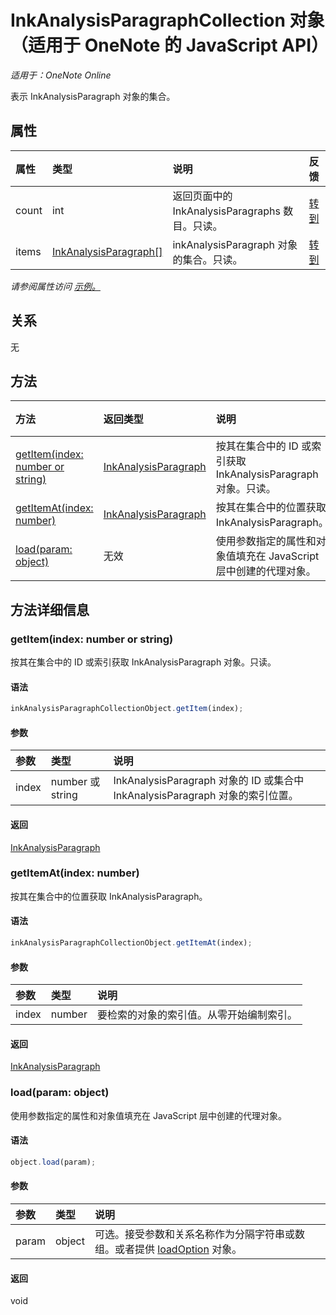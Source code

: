 # <a name="inkanalysisparagraphcollection-object-(javascript-api-for-onenote)"></a>InkAnalysisParagraphCollection 对象（适用于 OneNote 的 JavaScript API）

_适用于：OneNote Online_  


表示 InkAnalysisParagraph 对象的集合。

## <a name="properties"></a>属性

| 属性     | 类型   |说明|反馈|
|:---------------|:--------|:----------|:-------|
|count|int|返回页面中的 InkAnalysisParagraphs 数目。只读。|[转到](https://github.com/OfficeDev/office-js-docs/issues/new?title=OneNote-inkAnalysisParagraphCollection-count)|
|items|[InkAnalysisParagraph[]](inkanalysisparagraph.md)|inkAnalysisParagraph 对象的集合。只读。|[转到](https://github.com/OfficeDev/office-js-docs/issues/new?title=OneNote-inkAnalysisParagraphCollection-items)|

_请参阅属性访问 [示例。](#property-access-examples)_

## <a name="relationships"></a>关系
无


## <a name="methods"></a>方法

| 方法           | 返回类型    |说明| 反馈|
|:---------------|:--------|:----------|:-------|
|[getItem(index: number or string)](#getitemindex-number-or-string)|[InkAnalysisParagraph](inkanalysisparagraph.md)|按其在集合中的 ID 或索引获取 InkAnalysisParagraph 对象。只读。|[转到](https://github.com/OfficeDev/office-js-docs/issues/new?title=OneNote-inkAnalysisParagraphCollection-getItem)|
|[getItemAt(index: number)](#getitematindex-number)|[InkAnalysisParagraph](inkanalysisparagraph.md)|按其在集合中的位置获取 InkAnalysisParagraph。|[转到](https://github.com/OfficeDev/office-js-docs/issues/new?title=OneNote-inkAnalysisParagraphCollection-getItemAt)|
|[load(param: object)](#loadparam-object)|无效|使用参数指定的属性和对象值填充在 JavaScript 层中创建的代理对象。|[转到](https://github.com/OfficeDev/office-js-docs/issues/new?title=OneNote-inkAnalysisParagraphCollection-load)|

## <a name="method-details"></a>方法详细信息


### <a name="getitem(index:-number-or-string)"></a>getItem(index: number or string)
按其在集合中的 ID 或索引获取 InkAnalysisParagraph 对象。只读。

#### <a name="syntax"></a>语法
```js
inkAnalysisParagraphCollectionObject.getItem(index);
```

#### <a name="parameters"></a>参数
| 参数    | 类型   |说明|
|:---------------|:--------|:----------|
|index|number 或 string|InkAnalysisParagraph 对象的 ID 或集合中 InkAnalysisParagraph 对象的索引位置。|

#### <a name="returns"></a>返回
[InkAnalysisParagraph](inkanalysisparagraph.md)

### <a name="getitemat(index:-number)"></a>getItemAt(index: number)
按其在集合中的位置获取 InkAnalysisParagraph。

#### <a name="syntax"></a>语法
```js
inkAnalysisParagraphCollectionObject.getItemAt(index);
```

#### <a name="parameters"></a>参数
| 参数    | 类型   |说明|
|:---------------|:--------|:----------|
|index|number|要检索的对象的索引值。从零开始编制索引。|

#### <a name="returns"></a>返回
[InkAnalysisParagraph](inkanalysisparagraph.md)

### <a name="load(param:-object)"></a>load(param: object)
使用参数指定的属性和对象值填充在 JavaScript 层中创建的代理对象。

#### <a name="syntax"></a>语法
```js
object.load(param);
```

#### <a name="parameters"></a>参数
| 参数    | 类型   |说明|
|:---------------|:--------|:----------|
|param|object|可选。接受参数和关系名称作为分隔字符串或数组。或者提供 [loadOption](loadoption.md) 对象。|

#### <a name="returns"></a>返回
void
